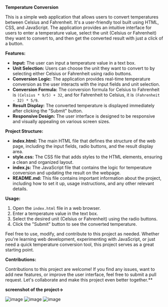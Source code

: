 **Temperature Conversion**

This is a simple web application that allows users to convert temperatures between Celsius and Fahrenheit. It's a user-friendly tool built using HTML, CSS, and JavaScript. The application provides an intuitive interface for users to enter a temperature value, select the unit (Celsius or Fahrenheit) they want to convert to, and then get the converted result with just a click of a button.

**Features:**

- **Input:** The user can input a temperature value in a text box.
- **Unit Selection:** Users can choose the unit they want to convert to by selecting either Celsius or Fahrenheit using radio buttons.
- **Conversion Logic:** The application provides real-time temperature conversion as the user interacts with the input fields and unit selection.
- **Conversion Formula:** The conversion formula for Celsius to Fahrenheit is `(Celsius * 9/5) + 32`, and for Fahrenheit to Celsius, it is `(Fahrenheit - 32) * 5/9`.
- **Result Display:** The converted temperature is displayed immediately after clicking the "Submit" button.
- **Responsive Design:** The user interface is designed to be responsive and visually appealing on various screen sizes.

**Project Structure:**

- **index.html:** The main HTML file that defines the structure of the web page, including the input fields, radio buttons, and the result display area.
- **style.css:** The CSS file that adds styles to the HTML elements, ensuring a clean and organized layout.
- **index.js:** The JavaScript file that contains the logic for temperature conversion and updating the result on the webpage.
- **README.md:** This file contains important information about the project, including how to set it up, usage instructions, and any other relevant details.

**Usage:**

1. Open the `index.html` file in a web browser.
2. Enter a temperature value in the text box.
3. Select the desired unit (Celsius or Fahrenheit) using the radio buttons.
4. Click the "Submit" button to see the converted temperature.

Feel free to use, modify, and contribute to this project as needed. Whether you're learning web development, experimenting with JavaScript, or just need a quick temperature conversion tool, this project serves as a great starting point.

**Contributions:**

Contributions to this project are welcome! If you find any issues, want to add new features, or improve the user interface, feel free to submit a pull request. Let's collaborate and make this project even better together.**

**screenshot of the project->**

![image](https://github.com/Niltiwari7/temperature-calculator/assets/93751356/24cae1d9-cc28-4971-9d27-d397934c21fb)
![image](https://github.com/Niltiwari7/temperature-calculator/assets/93751356/6eef9d06-c273-4f0b-a1de-3682a93656d9)
![image](https://github.com/Niltiwari7/temperature-calculator/assets/93751356/a199eb1a-35f3-4467-a071-45a50dc8f412)
